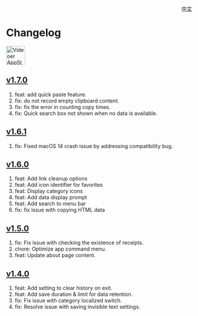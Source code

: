 <p align="right">
  <a href="./CHANGELOG.zh.md">中文</a>
</p>
<!--rehype:style=float: right; bottom: -36px; position: relative;-->

Changelog
===

<a target="_blank" href="https://apps.apple.com/app/videoer/6742680573" title="Videoer for macOS">
<img alt="Videoer AppStore" src="https://jaywcjlove.github.io/sb/download/macos.svg" height="51">
</a>

## [v1.7.0](https://github.com/jaywcjlove/paste-quick/releases/tag/v1.7.0)

1. feat: add quick paste feature.
2. fix: do not record empty clipboard content.
3. fix: fix the error in counting copy times.
4. fix: Quick search box not shown when no data is available.

## [v1.6.1](https://github.com/jaywcjlove/paste-quick/releases/tag/v1.6.1)

1. fix: Fixed macOS 14 crash issue by addressing compatibility bug.

## [v1.6.0](https://github.com/jaywcjlove/paste-quick/releases/tag/v1.6.0)

1. feat: Add link cleanup options
2. feat: Add icon identifier for favorites
3. feat: Display category icons
4. feat: Add data display prompt
5. feat: Add search to menu bar
6. fix: fix issue with copying HTML data

## [v1.5.0](https://github.com/jaywcjlove/paste-quick/releases/tag/v1.5.0)

1. fix: Fix issue with checking the existence of receipts.
2. chore: Optimize app command menu.
3. feat: Update about page content.

## [v1.4.0](https://github.com/jaywcjlove/paste-quick/releases/tag/v1.4.0)

1. feat: Add setting to clear history on exit.
2. feat: Add save duration & limit for data retention.
3. fix: Fix issue with category localized switch.
4. fix: Resolve issue with saving invisible text settings.
